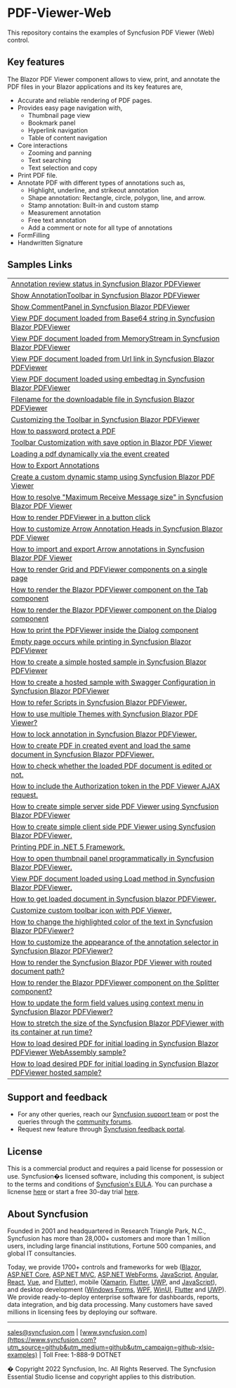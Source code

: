 # PDF-Viewer-Web
This repository contains the examples of Syncfusion PDF Viewer (Web) control.

## Key features
The Blazor PDF Viewer component allows to view, print, and annotate the PDF files in your Blazor applications and its key features are,

* Accurate and reliable rendering of PDF pages.
* Provides easy page navigation with,
    * Thumbnail page view
    * Bookmark panel
    * Hyperlink navigation
    * Table of content navigation
* Core interactions
    * Zooming and panning
    * Text searching
    * Text selection and copy
* Print PDF file.
* Annotate PDF with different types of annotations such as,
    * Highlight, underline, and strikeout annotation
    * Shape annotation: Rectangle, circle, polygon, line, and arrow.
    * Stamp annotation: Built-in and custom stamp
    * Measurement annotation
    * Free text annotation
    * Add a comment or note for all type of annotations
* FormFilling
* Handwritten Signature

## Samples Links

<table>
 <tr>
  <td><a href="Annotations/Annotation Review Status - Server">Annotation review status in Syncfusion Blazor PDFViewer</a></td>
 </tr>
  <tr>
  <td><a href="Annotations/Show AnnotationToolbar">Show AnnotationToolbar in Syncfusion Blazor PDFViewer</a></td>
 </tr>
 <tr>
  <td><a href="CommentPanel/Show CommentPanel - Server">Show CommentPanel in Syncfusion Blazor PDFViewer</a></td>
 </tr>
 <tr>
 <td><a href="DocumentPath/Load PDF from Base64 - Server">View PDF document loaded from Base64 string in Syncfusion Blazor PDFViewer</a></td>
 </tr>
 <tr>
 <td><a href="DocumentPath/Load PDF from Stream - Wasm">View PDF document loaded from MemoryStream in Syncfusion Blazor PDFViewer</a></td>
 </tr>
 <tr>
 <td><a href="DocumentPath/Load PDF from Url - Server">View PDF document loaded from Url link in Syncfusion Blazor PDFViewer</a></td>
 </tr>
 <tr>
 <td><a href="DocumentPath/Load PDF using EmbedTag - Wasm">View PDF document loaded using embedtag in Syncfusion Blazor PDFViewer</a></td>
 </tr>
 <tr>
 <td><a href="Download Filename/Download file with filename">Filename for the downloadable file in Syncfusion Blazor PDFViewer</a></td>
 </tr>
 <tr>
 <td><a href="Toolbar/Custom Toolbar">Customizing the Toolbar in Syncfusion Blazor PDFViewer</a>
 </td>
 </tr>
 <tr>
 <td><a href="Password/Protect PDF document">How to password protect a PDF</a>
 </td>
 </tr>
 <tr>
 <td><a href="Toolbar/Custom Toolbar with Save Option">Toolbar Customization with save option in Blazor PDF Viewer</a>
 </td>
 </tr>
 <tr>
 <td><a href="Events/Load PDF document on Created event">Loading a pdf dynamically via the event created</a>
 </td>
 </tr>
 <tr>
 <td>
 <a href="Annotations/Export Annotation as Object">How to Export Annotations</a>
 </td>
 </tr>
 <tr>
 <td>
 <a href="Annotations/Create a Custom Dynamic Stamp">Create a custom dynamic stamp using Syncfusion Blazor PDF Viewer</a>
 </td>
 </tr>
 <tr>
 <td>
 <a href="Maximum Receive Message Size/Set Buffer limit">How to resolve "Maximum Receive Message size" in Syncfusion Blazor PDF Viewer</a>
 </td>
 </tr>
 <tr>
 <td>
 <a href="Render PDFViewer with different components/Show or Hide PDFViewer Dynamically">How to render PDFViewer in a button click</a>
 </td>
 </tr>
 <tr>
 <td>
 <a href="Annotations/Customize Arrow Annotation Heads">How to customize Arrow Annotation Heads in Syncfusion Blazor PDF Viewer</a>
 </td>
 </tr>
  <tr>
 <td>
 <a href="Annotations/Import Export Annotations">How to import and export Arrow annotations in Syncfusion Blazor PDF Viewer</a>
 </td>
 </tr>
 <tr>
 <td>
 <a href="Render PDFViewer with different components/PDFViewer with Grid">How to render Grid and PDFViewer components on a single page</a>
 </td>
 </tr>
 <tr>
 <td><a href="Render PDFViewer with different components/PDFViewer with Tab">How to render the Blazor PDFViewer component on the Tab component</a>
 </td>
 </tr> 
 <tr>
 <td><a href="Render PDFViewer with different components/PDFViewer with Dialog">How to render the Blazor PDFViewer component on the Dialog component</a>
 </td>
 </tr>
  <tr>
 <td><a href="Printing/Print the PDFViewer inside the Dialog">How to print the PDFViewer inside the Dialog component</a>
 </td>
 </tr>
<tr>
 <td><a href="Printing/Print canvas element in native method">Empty page occurs while printing in Syncfusion Blazor PDFViewer</a>
 </td>
 </tr>
  <tr>
 <td><a href="Hosted Samples/Simple hosted sample">How to create a simple hosted sample in Syncfusion Blazor PDFViewer</a>
 </td>
 </tr> 
 <tr>
 <td><a href="Hosted Samples/Hosted sample with Swagger configuration">How to create a hosted sample with Swagger Configuration in Syncfusion Blazor PDFViewer</a>
 </td>
 </tr>
  <tr>
 <td><a href="Script Reference Sample">How to refer Scripts in Syncfusion Blazor PDFViewer.</a>
 </td>
 </tr>
   <tr>
 <td><a href="Themes/Style Reference">How to use multiple Themes with Syncfusion Blazor PDF Viewer?</a>
 </td>
 </tr>
   <tr>
 <td><a href="Annotations/Lock Annotation">How to lock annotation in Syncfusion Blazor PDFViewer.</a>
 </td>
 </tr>
   <tr>
 <td><a href="Events/Create PDF in Created Event">How to create PDF in created event and load the same document in Syncfusion Blazor PDFViewer.</a>
 </td>
 </tr>
 <tr>
 <td><a href="Document Editing Status/Document Editing Status">How to check whether the loaded PDF document is edited or not.</a>
 </td>
 </tr>
  <tr>
 <td><a href="AJAX/Authorization token viewer AJAX request">How to include the Authorization token in the PDF Viewer AJAX request.</a>
 </td>
 </tr>
   <tr>
 <td><a href="Getting Started/Simple Sample PDFViewer - Server">How to create simple server side PDF Viewer using Syncfusion Blazor PDFViewer</a>
 </td>
 </tr>
<tr>
 <td><a href="Getting Started/Simple Sample PDFViewer - Wasm">How to create simple client side PDF Viewer using Syncfusion Blazor PDFViewer.</a>
 </td>
 </tr>
   <tr>
 <td><a href="Printing/DotNet 5 framework printing sample">Printing PDF in .NET 5 Framework.</a>
 </td>
 </tr>
<tr>
 <td><a href="Toolbar/Open Thumbnail Programmatically">How to open thumbnail panel programmatically in Syncfusion Blazor PDFViewer.</a>
 </td>
 </tr>
<tr>
 <td><a href="Save and Load/LoadAsync">View PDF document loaded using Load method in Syncfusion Blazor PDFViewer.</a>
 </td>
</tr>
<tr>
 <td><a href="Save and Load/Retrieve loaded document">How to get loaded document in Syncfusion blazor PDFViewer.</a>
 </td>
 </tr>
<tr>
 <td><a href="Toolbar/Custom toolbar with PNG image">Customize custom toolbar icon with PDF Viewer.</a>
 </td>
</tr>
<tr>
 <td><a href="Annotations/Customize Highlight Annotation">How to change the highlighted color of the text in Syncfusion Blazor PDFViewer?</a>
 </td>
</tr> 
<tr>
 <td><a href="Annotations/Customize Annotation Selector">How to customize the appearance of the annotation selector in Syncfusion Blazor PDFViewer?</a>
 </td>
</tr>
<tr>
 <td><a href="Save and Load/Document path routing">How to render the Syncfusion Blazor PDF Viewer with routed document path?</a>
 </td>
</tr>
<tr>
<td><a href="Render PDFViewer with different components/PDFViewer with Splitter">How to render the Blazor PDFViewer component on the Splitter component?</a>
</td>
</tr>
<tr>
<td><a href="Render PDFViewer with different components/PDFViewer with ContextMenu">How to update the form field values using context menu in Syncfusion Blazor PDFViewer?</a>
</td>
</tr>
<tr>
<td><a href="UpdateViewerContainer/Update Viewer Container Size Dynamically">How to stretch the size of the Syncfusion Blazor PDFViewer with its container at run time?</a>
</td>
</tr>
<tr>
<td><a href="DocumentPath/Load desired PDF using WebService -Wasm/Load PDF using WebService">How to load desired PDF for initial loading in Syncfusion Blazor PDFViewer WebAssembly sample?</a>
</td>
</tr>
<tr>
<td><a href="HostedSamples/Load desired PDF for Wasm in hosted sample">How to load desired PDF for initial loading in Syncfusion Blazor PDFViewer hosted sample?</a>
</td>
</tr>                                    
</table>

## Support and feedback

* For any other queries, reach our [Syncfusion support team](https://www.syncfusion.com/support/directtrac/incidents/newincident?utm_source=github&utm_medium=listing&utm_campaign=github-xlsio-examples) or post the queries through the [community forums](https://www.syncfusion.com/forums?utm_source=github&utm_medium=listing&utm_campaign=github-xlsio-examples).
* Request new feature through [Syncfusion feedback portal](https://www.syncfusion.com/feedback?utm_source=github&utm_medium=listing&utm_campaign=github-xlsio-examples).

## License

This is a commercial product and requires a paid license for possession or use. Syncfusion�s licensed software, including this component, is subject to the terms and conditions of [Syncfusion's EULA](https://www.syncfusion.com/eula/es/?utm_source=github&utm_medium=listing&utm_campaign=github-xlsio-examples). You can purchase a licnense [here](https://www.syncfusion.com/sales/products?utm_source=github&utm_medium=listing&utm_campaign=github-xlsio-examples) or start a free 30-day trial [here](https://www.syncfusion.com/account/manage-trials/start-trials?utm_source=github&utm_medium=listing&utm_campaign=github-xlsio-examples).

## About Syncfusion
Founded in 2001 and headquartered in Research Triangle Park, N.C., Syncfusion has more than 28,000+ customers and more than 1 million users, including large financial institutions, Fortune 500 companies, and global IT consultancies.
 
Today, we provide 1700+ controls and frameworks for web ([Blazor](https://www.syncfusion.com/blazor-components?utm_source=github&utm_medium=github&utm_campaign=github-xlsio-examples), [ASP.NET Core](https://www.syncfusion.com/aspnet-core-ui-controls?utm_source=github&utm_medium=github&utm_campaign=github-xlsio-examples), [ASP.NET MVC](https://www.syncfusion.com/aspnet-mvc-ui-controls?utm_source=github&utm_medium=github&utm_campaign=github-xlsio-examples), [ASP.NET WebForms](https://www.syncfusion.com/jquery/aspnet-webforms-ui-controls?utm_source=github&utm_medium=github&utm_campaign=github-xlsio-examples), [JavaScript](https://www.syncfusion.com/javascript-ui-controls?utm_source=github&utm_medium=github&utm_campaign=github-xlsio-examples), [Angular](https://www.syncfusion.com/angular-ui-components?utm_source=github&utm_medium=github&utm_campaign=github-xlsio-examples), [React](https://www.syncfusion.com/react-ui-components?utm_source=github&utm_medium=github&utm_campaign=github-xlsio-examples), [Vue](https://www.syncfusion.com/vue-ui-components?utm_source=github&utm_medium=github&utm_campaign=github-xlsio-examples), and [Flutter](https://www.syncfusion.com/flutter-widgets?utm_source=github&utm_medium=github&utm_campaign=github-xlsio-examples)), mobile ([Xamarin](https://www.syncfusion.com/xamarin-ui-controls?utm_source=github&utm_medium=github&utm_campaign=github-xlsio-examples), [Flutter](https://www.syncfusion.com/flutter-widgets?utm_source=github&utm_medium=github&utm_campaign=github-xlsio-examples), [UWP](https://www.syncfusion.com/uwp-ui-controls?utm_source=github&utm_medium=github&utm_campaign=github-xlsio-examples), and [JavaScript](https://www.syncfusion.com/javascript-ui-controls?utm_source=github&utm_medium=github&utm_campaign=github-xlsio-examples)), and desktop development ([Windows Forms](https://www.syncfusion.com/winforms-ui-controls?utm_source=github&utm_medium=github&utm_campaign=github-xlsio-examples), [WPF](https://www.syncfusion.com/wpf-ui-controls?utm_source=github&utm_medium=github&utm_campaign=github-xlsio-examples), [WinUI](https://www.syncfusion.com/winui-controls?utm_source=github&utm_medium=github&utm_campaign=github-xlsio-examples), [Flutter](https://www.syncfusion.com/flutter-widgets?utm_source=github&utm_medium=github&utm_campaign=github-xlsio-examples) and [UWP](https://www.syncfusion.com/uwp-ui-controls?utm_source=github&utm_medium=github&utm_campaign=github-xlsio-examples)). We provide ready-to-deploy enterprise software for dashboards, reports, data integration, and big data processing. Many customers have saved millions in licensing fees by deploying our software.
___

[sales@syncfusion.com](mailto:sales@syncfusion.com?utm_source=github&utm_medium=github&utm_campaign=github-xlsio-examples) | [www.syncfusion.com](https://www.syncfusion.com?utm_source=github&utm_medium=github&utm_campaign=github-xlsio-examples) | Toll Free: 1-888-9 DOTNET

� Copyright 2022 Syncfusion, Inc. All Rights Reserved. The Syncfusion Essential Studio license and copyright applies to this distribution.


